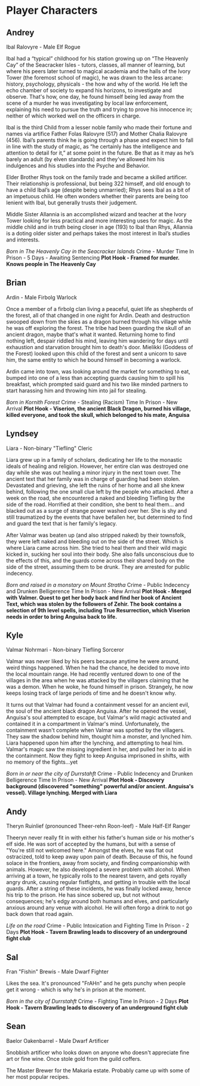 # Player Characters

## Andrey
Ibal Ralovyre - Male Elf Rogue

Ibal had a “typical” childhood for his station growing up on “The Heavenly Cay” of the Seacracker Isles - tutors, classes, all manner of learning, but where his peers later turned to magical academia and the halls of the Ivory Tower (the foremost school of magic), he was drawn to the less arcane: history, psychology, physicals - the how and why of the world.  He left the echo chamber of society to expand his horizons, to investigate and observe. That's how, one day, he found himself being led away from the scene of a murder he was investigating by local law enforcement, explaining his need to pursue the truth and trying to prove his innocence in; neither of which worked well on the officers in charge.

Ibal is the third Child from a lesser noble family who made their fortune and names via artifice Father Folas Ralovyre (517) and Mother Chalia Ralovyre (456). Ibal’s parents think he is going through a phase and expect him to fall in line with the study of magic, as “he certainly has the intelligence and attention to detail for it,” at some point in the future. Be that as it may as he’s barely an adult (by elven standards) and they’ve allowed him his indulgences and his studies into the Psyche and Behavior.

Elder Brother Rhys took on the family trade and became a skilled artificer. Their relationship is professional, but being 322 himself, and old enough to have a child Ibal’s age (despite being unmarried); Rhys sees Ibal as a bit of an impetuous child. He often wonders whether their parents are being too lenient with Ibal, but generally trusts their judgement.

Middle Sister Allannia is an accomplished wizard and teacher at the Ivory Tower looking for less practical and more interesting uses for magic. As the middle child and in truth being closer in age (193) to Ibal than Rhys, Allannia is a doting older sister and perhaps takes the most interest in Ibal’s studies and interests.

*Born in The Heavenly Cay in the Seacracker Islands*
Crime - Murder
Time In Prison - 5 Days - Awaiting Sentencing
**Plot Hook - Framed for murder. Knows people in The Heavenly Cay**

## Brian
Ardin - Male Firbolg Warlock

Once a member of a firbolg clan living a peaceful, quiet life as shepherds of the forest, all of that changed in one night for Ardin. Death and destruction swooped down from the skies as a dragon burned through his village while he was off exploring the forest. The tribe had been guarding the skull of an ancient dragon, maybe that's what it wanted. Returning home to find nothing left, despair riddled his mind, leaving him wandering for days until exhaustion and starvation brought him to death's door. Mielikki (Goddess of the Forest) looked upon this child of the forest and sent a unicorn to save him, the same entity to which he bound himself in becoming a warlock.

Ardin came into town, was looking around the market for something to eat, bumped into one of a less than accepting guards causing him to spill his breakfast, which prompted said guard and his two like minded partners to start harassing him and throwing him into jail for stealing.

*Born in Kornith Forest*
Crime - Stealing (Racism)
Time In Prison - New Arrival
**Plot Hook - Viserion, the ancient Black Dragon, burned his village, killed everyone, and took the skull, which belonged to his mate, Anguisa**

## Lyndsey
Liara - Non-binary "Tiefling" Cleric

Liara grew up in a family of scholars, dedicating her life to the monastic ideals of healing and religion. However, her entire clan was destroyed one day while she was out healing a minor injury in the next town over. The ancient text that her family was in charge of guarding had been stolen. Devastated and grieving, she left the ruins of her home and all she knew behind, following the one small clue left by the people who attacked. After a week on the road, she encountered a naked and bleeding Tiefling by the side of the road. Horrified at their condition, she bent to heal them... and blacked out as a surge of strange power washed over her. She is shy and still traumatized by the events that have befallen her, but determined to find and guard the text that is her family's legacy.

After Valmar was beaten up (and also stripped naked) by their townsfolk, they were left naked and bleeding out on the side of the street. Which is where Liara came across him. She tried to heal them and their wild magic kicked in, sucking her soul into their body. She also falls unconscious due to the effects of this, and the guards come across their shared body on the side of the street, assuming them to be drunk. They are arrested for public indecency.

*Born and raised in a monstary on Mount Stratha*
Crime - Public Indecency and Drunken Belligerence
Time In Prison - New Arrival
**Plot Hook - Merged with Valmer. Quest to get her body back and find her book of Ancient Text, which was stolen by the followers of Zehir. The book contains a selection of 9th level spells, including True Resurrection, which Viserion needs in order to bring Anguisa back to life.**

## Kyle
Valmar Nohrmari - Non-binary Tiefling Sorceror

Valmar was never liked by his peers because anytime he were around, weird things happened. When he had the chance, he decided to move into the local mountain range. He had recently ventured down to one of the villages in the area when he was attacked by the villagers claiming that he was a demon. When he woke, he found himself in prison. Strangely, he now keeps losing track of large periods of time and he doesn't know why.

It turns out that Valmar had found a containment vessel for an ancient evil, the soul of the ancient black dragon Anguisa. After he opened the vessel, Anguisa's soul attempted to escape, but Valmar's wild magic activated and contained it in a compartment in Valmar's mind. Unfortunately, the containment wasn't complete when Valmar was spotted by the villagers. They saw the shadow behind him, thought him a monster, and lynched him. Liara happened upon him after the lynching, and attempting to heal him. Valmar's magic saw the missing ingredient in her, and pulled her in to aid in the containment. Now they fight to keep Anguisa imprisoned in shifts, with no memory of the fights...yet

*Born in or near the city of Durrstahft*
Crime - Public Indecency and Drunken Belligerence
Time In Prison - New Arrival
**Plot Hook - Discovery background (discovered "something" powerful and/or ancient. Anguisa's vessel). Village lynching. Merged with Liara**

## Andy
Theryn Ruinlief (pronounced Theer-rehn Roon-leef) - Male Half-Elf Ranger

Theeryn never really fit in with either his father's human side or his mother's elf side. He was sort of accepted by the humans, but with a sense of "You're still not welcomed here." Amongst the elves, he was flat out ostracized, told to keep away upon pain of death. Because of this, he found solace in the frontiers, away from society, and finding companionship with animals. However, he also developed a severe problem with alcohol. When arriving at a town, he typically rolls to the nearest tavern, and gets royally angry drunk, causing regular fistfights, and getting in trouble with the local guards. After a string of these incidents, he was finally locked away, hence his trip to the prison. He has since sobered up, but not without consequences; he's edgy around both humans and elves, and particularly anxious around any venue with alcohol. He will often forgo a drink to not go back down that road again.

*Life on the road*
Crime - Public Intoxication and Fighting
Time In Prison - 2 Days
**Plot Hook - Tavern Brawling leads to discovery of an underground fight club**

## Sal
Fran "Fishin" Brewis - Male Dwarf Fighter

Likes the sea. It's pronounced "FrAHn" and he gets punchy when people get it wrong - which is why he's in prison at the moment.

*Born in the city of Durrstahft*
Crime - Fighting
Time In Prison - 2 Days
**Plot Hook - Tavern Brawling leads to discovery of an underground fight club**

## Sean
Baelor Oakenbarrel - Male Dwarf Artificer

Snobbish artificer who looks down on anyone who doesn't appreciate fine art or fine wine. Once stole gold from the guild coffers.

The Master Brewer for the Makaria estate. Probably came up with some of her most popular recipes.
